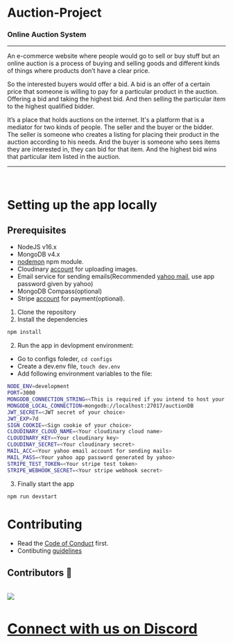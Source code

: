 # Auction-Project
### Online Auction System
<hr>

An e-commerce website where people would go to sell or buy stuff but an online auction is a process of buying and selling goods and different kinds of things where products don’t have a clear price. 

So the interested buyers would offer a bid. A bid is an offer of a certain price that someone is willing to pay for a particular product in the auction. Offering a bid and taking the highest bid. And then selling the particular item to the highest qualified bidder.

It’s a place that holds auctions on the internet. It's a platform that is a mediator for two kinds of people. The seller and the buyer or the bidder. The seller is someone who creates a listing for placing their product in the auction according to his needs. And the buyer is someone who sees items they are interested in, they can bid for that item. And the highest bid wins that particular item listed in the auction.

<hr>


<br>

# Setting up the app locally
## Prerequisites
- NodeJS v16.x
- MongoDB v4.x
- [nodemon](https://www.npmjs.com/package/nodemon) npm module.
- Cloudinary [account](https://cloudinary.com/) for uploading images.
- Email service for sending emails(Recommended [yahoo mail](https://in.mail.yahoo.com/), use app password given by yahoo)
- MongoDB Compass(optional)
- Stripe [account](https://stripe.com/) for payment(optional).
1. Clone the repository
2. Install the dependencies
```sh
npm install
```
2. Run the app in devlopment environment:
- Go to configs foleder, `cd configs`
- Create a dev.env file, `touch dev.env`
- Add following environment variables to the file:
```sh
NODE_ENV=development
PORT=3000
MONGODB_CONNECTION_STRING=<This is required if you intend to host your db online>
MONGODB_LOCAL_CONNECTION=mongodb://localhost:27017/auctionDB
JWT_SECRET=<JWT secret of your choice>
JWT_EXP=7d
SIGN_COOKIE=<Sign cookie of your choice>
CLOUDINARY_CLOUD_NAME=<Your cloudinary cloud name>
CLOUDINARY_KEY=<Your cloudinary key>
CLOUDINAY_SECRET=<Your cloudinary secret>
MAIL_ACC=<Your yahoo email account for sending mails>
MAIL_PASS=<Your yahoo app password generated by yahoo>
STRIPE_TEST_TOKEN=<Your stripe test token>
STRIPE_WEBHOOK_SECRET=<Your stripe webhook secret>
```
3. Finally start the app
```sh
npm run devstart
```

# Contributing
- Read the [Code of Conduct](./docs/code-of-conduct.md) first.
- Contibuting [guidelines](./docs/contributing/contributing.md)

## Contributors 👥
<br>
<a href = "https://github.com/Hritvik-Mohan/Auction-Project/graphs/contributors">
  <img src = "https://contrib.rocks/image?repo=Hritvik-Mohan/Auction-Project">
</a>
<br>

# [<h3>Connect with us on Discord](https://discord.gg/5PNFxQF2nz) 
